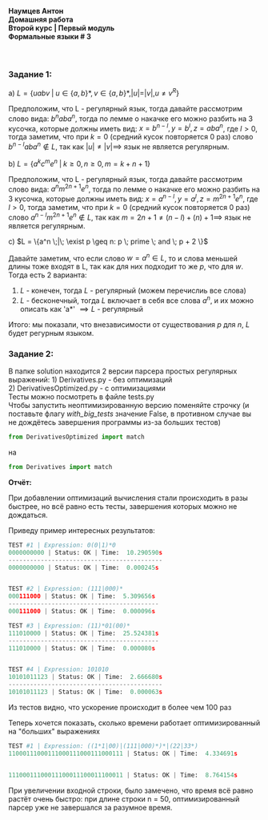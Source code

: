 
<b>
Наумцев Антон <br/>
Домашняя работа <br/>
Второй курс | Первый модуль <br/>
Формальные языки # 3 <br/>  
</b>
<br/>
<br/>
<h3>Задание 1:</h3>


a) $L = \{uabv \;|\; u \in \{a, b\}*, v \in \{a, b\}*, |u|=|v|, u \neq v^R \}$

Предположим, что L - регулярный язык, тогда давайте рассмотрим слово вида:
$b^naba^n$, тогда по лемме о накачке его можно разбить на 3 кусочка, которые должны иметь вид: $x = b^{n-l}, y =b^l,  z=aba^n$, где $l > 0$, тогда заметим, что при $k=0$ (средний кусок повторяется 0 раз) слово $b^{n-l}aba^n \notin L$, так как $|u| \neq |v| \implies$  язык не является регулярным.

b) $L = \{a^k c^m e^n \;|\; k \ge 0, n \ge 0, m = k + n + 1 \}$

Предположим, что L - регулярный язык, тогда давайте рассмотрим слово вида:
$a^n m^{2n + 1} e^n$, тогда по лемме о накачке его можно разбить на 3 кусочка, которые должны иметь вид: $x = a^{n-l}, y =a^l,  z=m^{2n + 1} e^n$, где $l > 0$, тогда заметим, что при $k=0$ (средний кусок повторяется 0 раз) слово $a^{n - l} m^{2n + 1}e^n \notin L$, так как  $m = 2n + 1 \neq (n - l) + (n) + 1 \implies$  язык не является регулярным.

c) $L = \{a^n \;|\; \exist p \geq n: p \; prime \; and \; p + 2  \}$

Давайте заметим, что если слово $w = a^n \in L$, то и слова  меньшей длины тоже входят в L, так как для них подходит то же $p$, что для $w$. Тогда есть 2 варианта:
1) $L$ - конечен, тогда $L$ - регулярный (можем перечислиь все слова)
2) $L$ - бесконечный, тогда $L$ включает в себя все слова $a^n$, и их можно описать как 'a*' $\implies L$ - регулярный  

Итого: мы показали, что внезависимости от существования $p$ для $n$, $L$ будет регурным языком. 


<h3>Задание 2:</h3>
В папке solution находится 2 версии парсера простых регулярных выражений:
1) Derivatives.py - без оптимизаций<br/>
2) DerivativesOptimized.py - с оптимизациями<br/>
Тесты можно посмотреть в файле tests.py<br/>
Чтобы запустить неоптимизированную версию поменяйте   
строчку (и поставьте флагу <i>with_big_tests</i> значение False, в противном случае вы не дождётесь завершения программы из-за больших тестов)

```python
from DerivativesOptimized import match
````
на
```python
from Derivatives import match
````


**Отчёт:**

При добавлении оптимизаций вычисления стали происходить в разы быстрее, но всё равно есть тесты, завершения которых можно не дождаться. 

Приведу пример интересных результатов:
```python
TEST #1 | Expression: 0(0|1)*0
0000000000 | Status: OK | Time:  10.290590s
-------------------------------------------
0000000000 | Status: OK | Time:  0.000245s


TEST #2 | Expression: (111|000)*
000111000 | Status: OK | Time:  5.309656s
------------------------------------------
000111000 | Status: OK | Time:  0.000096s

TEST #3 | Expression: (11)*01(00)*
111010000 | Status: OK | Time:  25.524381s
------------------------------------------
111010000 | Status: OK | Time:  0.000080s


TEST #4 | Expression: 101010
10101011123 | Status: OK | Time:  2.666680s
-------------------------------------------
10101011123 | Status: OK | Time:  0.000063s
```
Из тестов видно, что ускорение происходит в более чем 100 раз

Теперь хочется показать, сколько времени работает оптимизированный на "больших" выражениях

```python
TEST #1 | Expression: ((1*1|00)|(111|000)*)*|(22|33*)
11000111000111000111000111000111 | Status: OK | Time:  4.334691s


11100011100011100011100011100011 | Status: OK | Time:  8.764154s
```

При увеличении входной строки, было замечено, что время всё равно растёт очень быстро: при длине строки n = 50, оптимизированный парсер уже не завершался за разумное время.

